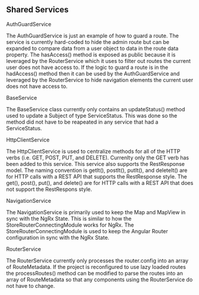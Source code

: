 ## Shared Services

AuthGuardService

The AuthGuardService is just an example of how to guard a route. The service is currently hard-coded to hide the admin route but can be expanded to compare data from a user object to data in the route data property. The hasAccess() method is exposed as public because it is leveraged by the RouterService which it uses to filter out routes the current user does not have access to. If the logic to guard a route is in the hadAccess() method then it can be used by the AuthGuardService and leveraged by the RouterService to hide navigation elements the current user does not have access to.

BaseService

The BaseService class currently only contains an updateStatus() method used to update a Subject of type ServiceStatus. This was done so the method did not have to be reapeated in any service that had a ServiceStatus.

HttpClientService

The HttpClientService is used to centralize methods for all of the HTTP verbs (i.e. GET, POST, PUT, and DELETE). Currenlty only the GET verb has been added to this service. This service also supports the RestResponse model. The naming convention is getIt(), postIt(), putIt(), and deleteIt() are for HTTP calls with a REST API that supports the RestResponse style. The get(), post(), put(), and delete() are for HTTP calls with a REST API that does not support the RestRespons style. 

NavigationService

The NavigationService is primarily used to keep the Map and MapView in sync with the NgRx State. This is similar to how the StoreRouterConnectingModule works for NgRx. The StoreRouterConnectingModule is used to keep the Angular Router configuration in sync with the NgRx State. 

RouterService

The RouterService currently only processes the router.config into an array of RouteMetadata. If the project is reconfigured to use lazy loaded routes the processRoutes() method can be modified to parse the routes into an array of RouteMetadata so that any components using the RouterService do not have to change. 
